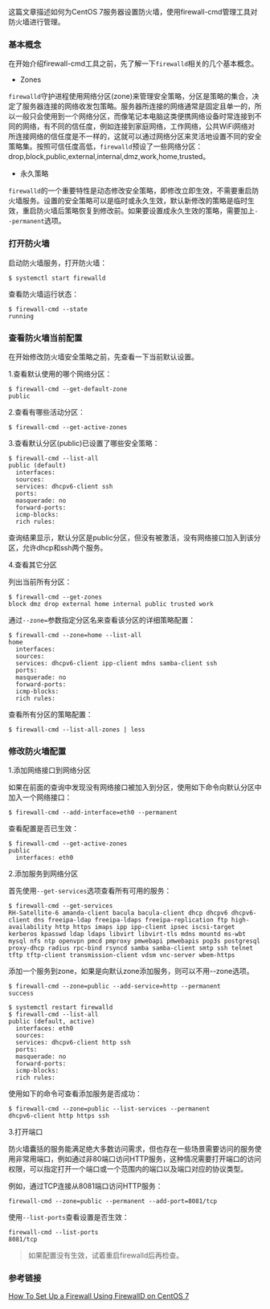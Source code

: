 ﻿这篇文章描述如何为CentOS 7服务器设置防火墙，使用firewall-cmd管理工具对防火墙进行管理。

### 基本概念

在开始介绍firewall-cmd工具之前，先了解一下`firewalld`相关的几个基本概念。

- Zones

`firewalld`守护进程使用网络分区(zone)来管理安全策略，分区是策略的集合，决定了服务器连接的网络收发包策略。服务器所连接的网络通常是固定且单一的，所以一般只会使用到一个网络分区，而像笔记本电脑这类便携网络设备时常连接到不同的网络，有不同的信任度，例如连接到家庭网络，工作网络，公共WiFi网络对所连接网络的信任度是不一样的，这就可以通过网络分区来灵活地设置不同的安全策略集。按照可信任度高低，`firewalld`预设了一些网络分区：drop,block,public,external,internal,dmz,work,home,trusted。

- 永久策略

`firewalld`的一个重要特性是动态修改安全策略，即修改立即生效，不需要重启防火墙服务。设置的安全策略可以是临时或永久生效，默认新修改的策略是临时生效，重启防火墙后策略恢复到修改前。如果要设置成永久生效的策略，需要加上`--permanent`选项。

### 打开防火墙

启动防火墙服务，打开防火墙：

	$ systemctl start firewalld

查看防火墙运行状态：

	$ firewall-cmd --state
	running

### 查看防火墙当前配置

在开始修改防火墙安全策略之前，先查看一下当前默认设置。

1.查看默认使用的哪个网络分区：

	$ firewall-cmd --get-default-zone
	public

2.查看有哪些活动分区：

	$ firewall-cmd --get-active-zones

3.查看默认分区(public)已设置了哪些安全策略：

	$ firewall-cmd --list-all
	public (default)
	  interfaces: 
	  sources: 
	  services: dhcpv6-client ssh
	  ports: 
	  masquerade: no
	  forward-ports: 
	  icmp-blocks: 
	  rich rules: 

查询结果显示，默认分区是public分区，但没有被激活，没有网络接口加入到该分区，允许dhcp和ssh两个服务。


4.查看其它分区

列出当前所有分区：

	$ firewall-cmd --get-zones
	block dmz drop external home internal public trusted work

通过`--zone=`参数指定分区名来查看该分区的详细策略配置：

	$ firewall-cmd --zone=home --list-all
	home
	  interfaces: 
	  sources: 
	  services: dhcpv6-client ipp-client mdns samba-client ssh
	  ports: 
	  masquerade: no
	  forward-ports: 
	  icmp-blocks: 
	  rich rules: 

查看所有分区的策略配置：

	$ firewall-cmd --list-all-zones | less


### 修改防火墙配置

1.添加网络接口到网络分区

如果在前面的查询中发现没有网络接口被加入到分区，使用如下命令向默认分区中加入一个网络接口：

	$ firewall-cmd --add-interface=eth0 --permanent

查看配置是否已生效：

	$ firewall-cmd --get-active-zones
	public
	  interfaces: eth0

2.添加服务到网络分区

首先使用`--get-services`选项查看所有可用的服务：

	$ firewall-cmd --get-services
	RH-Satellite-6 amanda-client bacula bacula-client dhcp dhcpv6 dhcpv6-client dns freeipa-ldap freeipa-ldaps freeipa-replication ftp high-availability http https imaps ipp ipp-client ipsec iscsi-target kerberos kpasswd ldap ldaps libvirt libvirt-tls mdns mountd ms-wbt mysql nfs ntp openvpn pmcd pmproxy pmwebapi pmwebapis pop3s postgresql proxy-dhcp radius rpc-bind rsyncd samba samba-client smtp ssh telnet tftp tftp-client transmission-client vdsm vnc-server wbem-https

添加一个服务到zone，如果是向默认zone添加服务，则可以不用--zone选项。
	
	$ firewall-cmd --zone=public --add-service=http --permanent
	success

	$ systemctl restart firewalld
	$ firewall-cmd --list-all
	public (default, active)
	  interfaces: eth0
	  sources: 
	  services: dhcpv6-client http ssh
	  ports: 
	  masquerade: no
	  forward-ports: 
	  icmp-blocks: 
	  rich rules: 

使用如下的命令可查看添加服务是否成功：

	$ firewall-cmd --zone=public --list-services --permanent
	dhcpv6-client http https ssh
	
3.打开端口

防火墙囊括的服务能满足绝大多数访问需求，但也存在一些场景需要访问的服务使用非常用端口，例如通过非80端口访问HTTP服务，这种情况需要打开端口的访问权限，可以指定打开一个端口或一个范围内的端口以及端口对应的协议类型。

例如，通过TCP连接从8081端口访问HTTP服务：

	firewall-cmd --zone=public --permanent --add-port=8081/tcp

使用`--list-ports`查看设置是否生效：

	firewall-cmd --list-ports
	8081/tcp

>如果配置没有生效，试着重启firewalld后再检查。

### 参考链接

[How To Set Up a Firewall Using FirewallD on CentOS 7](https://www.digitalocean.com/community/tutorials/how-to-set-up-a-firewall-using-firewalld-on-centos-7)


	

	
